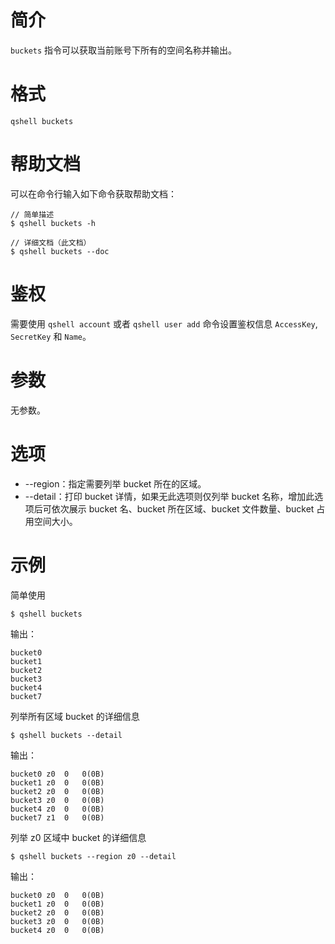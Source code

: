 # 简介
`buckets` 指令可以获取当前账号下所有的空间名称并输出。

# 格式
```
qshell buckets
```

# 帮助文档
可以在命令行输入如下命令获取帮助文档：
```
// 简单描述
$ qshell buckets -h 

// 详细文档（此文档）
$ qshell buckets --doc
```

# 鉴权
需要使用 `qshell account` 或者 `qshell user add` 命令设置鉴权信息 `AccessKey`, `SecretKey` 和 `Name`。

# 参数
无参数。

# 选项
- --region：指定需要列举 bucket 所在的区域。
- --detail：打印 bucket 详情，如果无此选项则仅列举 bucket 名称，增加此选项后可依次展示 bucket 名、bucket 所在区域、bucket 文件数量、bucket 占用空间大小。

# 示例
简单使用
```
$ qshell buckets
```
输出：
```
bucket0
bucket1
bucket2
bucket3
bucket4
bucket7
```

列举所有区域 bucket 的详细信息
```
$ qshell buckets --detail
```
输出：
```
bucket0	z0	0	0(0B)
bucket1	z0	0	0(0B)
bucket2	z0	0	0(0B)
bucket3	z0	0	0(0B)
bucket4	z0	0	0(0B)
bucket7	z1	0	0(0B)
```

列举 z0 区域中 bucket 的详细信息
```
$ qshell buckets --region z0 --detail
```
输出：
```
bucket0	z0	0	0(0B)
bucket1	z0	0	0(0B)
bucket2	z0	0	0(0B)
bucket3	z0	0	0(0B)
bucket4	z0	0	0(0B)
```
